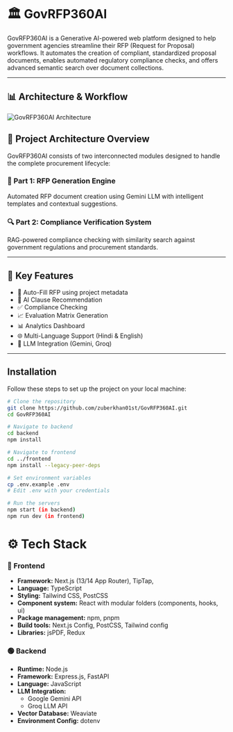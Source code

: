 # 🏛️ GovRFP360AI

GovRFP360AI is a Generative AI-powered web platform designed to help government agencies streamline their RFP (Request for Proposal) workflows. It automates the creation of compliant, standardized proposal documents, enables automated regulatory compliance checks, and offers advanced semantic search over document collections.


---

## 📊 Architecture & Workflow

![GovRFP360AI Architecture](./public/architecture.png)

## 🌟 Project Architecture Overview
GovRFP360AI consists of two interconnected modules designed to handle the complete procurement lifecycle:

### 📝 Part 1: RFP Generation Engine
Automated RFP document creation using Gemini LLM with intelligent templates and contextual suggestions.

### 🔍 Part 2: Compliance Verification System
RAG-powered compliance checking with similarity search against government regulations and procurement standards.

---

## 🔧 Key Features

- 📝 Auto-Fill RFP using project metadata
- 🧠 AI Clause Recommendation
- ✅ Compliance Checking
- 📈 Evaluation Matrix Generation
- 📊 Analytics Dashboard
- 🌐 Multi-Language Support (Hindi & English)
- 🤖 LLM Integration (Gemini, Groq)

---

## Installation

Follow these steps to set up the project on your local machine:

```bash
# Clone the repository
git clone https://github.com/zuberkhan01st/GovRFP360AI.git
cd GovRFP360AI

# Navigate to backend
cd backend
npm install

# Navigate to frontend
cd ../frontend
npm install --legacy-peer-deps

# Set environment variables
cp .env.example .env
# Edit .env with your credentials

# Run the servers
npm start (in backend)
npm run dev (in frontend)

```


# ⚙️ Tech Stack

### 🔵 Frontend
- **Framework:** Next.js (13/14 App Router), TipTap, 
- **Language:** TypeScript
- **Styling:** Tailwind CSS, PostCSS
- **Component system:** React with modular folders (components, hooks, ui)
- **Package management:** npm, pnpm
- **Build tools:** Next.js Config, PostCSS, Tailwind config
- **Libraries:** jsPDF, Redux

### 🟢 Backend
- **Runtime:** Node.js
- **Framework:** Express.js, FastAPI
- **Language:** JavaScript
- **LLM Integration:** 
  - Google Gemini API
  - Groq LLM API
- **Vector Database:** Weaviate
- **Environment Config:** dotenv


